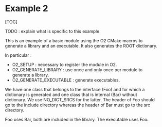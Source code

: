 Example 2
=========

[TOC]

TODO : explain what is specific to this example

This is an example of a basic module using the O2 CMake macros to generate a library and an executable.
It also generates the ROOT dictionary.

In particular :
- O2_SETUP : necessary to register the module in O2.
- O2_GENERATE_LIBRARY : use once and only once per module to generate a library.
- O2_GENERATE_EXECUTABLE : generate executables.

We have one class that belongs to the interface (Foo) and for which a dictionary is
generated and one class that is internal (Bar) without dictionary. We use NO_DICT_SRCS for the latter.
The header of Foo should go to the include directory whereas the header
of Bar must go to the src directory.

Foo uses Bar, both are included in the library. The executable uses Foo.
